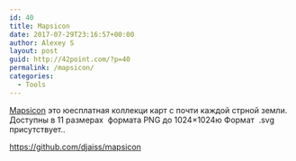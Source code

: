```yaml
---
id: 40
title: Mapsicon
date: 2017-07-29T23:16:57+00:00
author: Alexey S
layout: post
guid: http://42point.com/?p=40
permalink: /mapsicon/
categories:
  - Tools
---
```

<div id="page-header" class="header-style-light" data-imgready="true">
  <a href="https://github.com/djaiss/mapsicon">Mapsicon</a> это юесплатная коллекци карт с почти каждой стрной земли. Доступны в 11 размерах  формата PNG до 1024×1024ю Формат  .svg присутствует..
</div><article id="post-13367" class="page-body style-light-bg post-13367 post type-post status-publish format-standard hentry category-graphic-assets category-tools tag-geographic-maps tag-illustration"> 

<div class="post-wrapper">
  <div class="post-body">
    <div class="row-container">
      <div class="row row-parent col-std-gutter double-top-padding no-bottom-padding limit-width">
        <div class="row-inner">
          <div class="col-lg-9">
            <div class="post-content style-light double-bottom-padding">
              <p>
                <a href="https://github.com/djaiss/mapsicon">https://github.com/djaiss/mapsicon</a>
              </p>
            </div>
          </div>
        </div>
      </div>
    </div>
  </div>
</div></article>